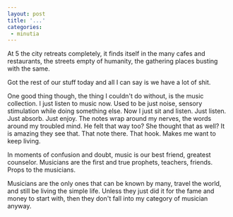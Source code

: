 ```yaml
---
layout: post
title: '...'
categories:
 - minutia
---
```



At 5 the city retreats completely, it finds itself in the many cafes and restaurants, the streets empty of humanity, the gathering places busting with the same.



Got the rest of our stuff today and all I can say is we have a lot of shit.



One good thing though, the thing I couldn't do without, is the music collection. I just listen to music now. Used to be just noise, sensory stimulation while doing something else. Now I just sit and listen. Just listen. Just absorb. Just enjoy. The notes wrap around my nerves, the words around my troubled mind. He felt that way too? She thought that as well? It is amazing they see that. That note there. That hook. Makes me want to keep living.



In moments of confusion and doubt, music is our best friend, greatest counselor. Musicians are the first and true prophets, teachers, friends. Props to the musicians.



 Musicians are the only ones that can be known by many, travel the world, and still be living the simple life. Unless they just did it for the fame and money to start with, then they don't fall into my category of musician anyway.


